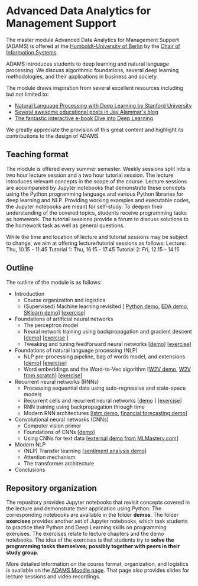 # Advanced Data Analytics for Management Support

The master module Advanced Data Analytics for Management Support (ADAMS) is offered at the [Humboldt-University of Berlin](htpps://www.hu-berlin.de) 
by the [Chair of Information Systems](https://www.wiwi.hu-berlin.de/de/professuren/bwl/wi). 

ADAMS introduces students to deep learning and natural language processing. We discuss algorithmic foundations, several deep learning methodologies, and their applications in business and society. 

The module draws inspiration from several excellent resources including but not limited to:
- [Natural Language Processing with Deep Learning by Stanford University](https://web.stanford.edu/class/cs224n/)
- [Several awesome educational posts in Jay Alammar's blog](http://jalammar.github.io/)
- [The fantastic interactive e-book Dive into Deep Learning](http://d2l.ai/index.html) 

We greatly appreciate the provision of this great content and highlight its contributions to the design of ADAMS. 

## Teaching format
The module is offered every summer semester. Weekly sessions split into a two hour lecture session and a two hour tutorial session. The lecture introduces relevant concepts in the scope of the course. Lecture sessions are accompanied by Jupyter notebooks that demonstrate these concepts using the Python programming language and various Python libraries for deep learning and NLP. Providing working examples and executable codes, the Jupyter notebooks are meant for self-study. To deepen their understanding of the covered topics, students receive programming tasks as homework. The tutorial sessions provide a forum to discuss solutions to the homework task as well as general questions. 

While the time and location of lecture and tutorial sessions may be subject to change, we aim at offering lecture/tutorial sessions as follows:
Lecture: Thu, 10.15 - 11.45 
Tutorial 1: Thu, 16.15 - 17.45
Tutorial 2: Fri, 12.15 - 14.15

## Outline
The outline of the module is as follows:<br>
- Introduction
  - Course organization and logistics
  - (Supervised) Machine learning revisited \[ [Python demo](https://github.com/Humboldt-WI/adams/blob/master/demos/revisit_bads_stuff/Python-Primer.ipynb), [EDA demo](https://github.com/Humboldt-WI/adams/blob/master/demos/revisit_bads_stuff/Pandas-and-EDA.ipynb), [SKlearn demo](https://github.com/Humboldt-WI/adams/blob/master/demos/revisit_bads_stuff/Python_Machine_Learning.ipynb)\] \[[exercise](https://github.com/Humboldt-WI/adams/blob/master/exercises/tut1_recap_bads_student.ipynb)\]
- Foundations of artificial neural networks 
  - The perceptron model
  - Neural network training using backpropagation and gradient descent \[[demo](https://github.com/Humboldt-WI/adams/blob/master/demos/fnn/nn_foundations.ipynb)\] \[[exercise](https://github.com/Humboldt-WI/adams/blob/master/exercises/tut2_graddesc_student.ipynb) \]
  - Tweaking and tuning feedforward neural networks \[[demo](https://github.com/Humboldt-WI/adams/blob/master/demos/fnn/nn_in_keras.ipynb)\] \[[exercise](https://github.com/Humboldt-WI/adams/blob/master/exercises/tut3_intro_keras_student.ipynb)\]
- Foundations of natural language processing (NLP)
  - NLP pre-processing pipeline, bag of words model, and extensions \[[demo](https://github.com/Humboldt-WI/adams/blob/master/demos/nlp/nlp_foundations.ipynb)\] \[[exercise](https://github.com/Humboldt-WI/adams/blob/master/exercises/tut4_NLP_pipeline_student.ipynb)\]
  - Word embeddings and the Word-to-Vec algorithm \[[W2V demo](https://github.com/Humboldt-WI/adams/blob/master/demos/nlp/word-2-vec.ipynb), [W2V from scratch](https://github.com/Humboldt-WI/adams/blob/master/demos/nlp/w2v_from_scratch.ipynb)\] \[[exercise](https://github.com/Humboldt-WI/adams/blob/master/exercises/tut5_embeddings_student.ipynb)\]
- Recurrent neural networks (RNNs)
  - Processing sequential data using auto-regressive and state-space models 
  - Recurrent cells and recurrent neural networks \[[demo](https://github.com/Humboldt-WI/adams/blob/master/demos/rnn/rnn_foundations.ipynb) \] \[[exercise](https://github.com/Humboldt-WI/adams/blob/master/exercises/tut6_LSTM_student.ipynb)\]
  - RNN training using backpropagation through time
  - Modern RNN architectures \[[lstm demo](https://github.com/Humboldt-WI/adams/blob/master/demos/rnn/lstm_foundations.ipynb), [financial forecasting demo](https://github.com/Humboldt-WI/adams/blob/master/demos/rnn/lstm_fin_forecasting.ipynb)\]
- Convolutional neural networks (CNNs)
  - Computer vision primer
  - Foundations of CNNs \[[demo](https://github.com/Humboldt-WI/adams/blob/master/demos/cnn/cnn_foundations.ipynb)\]
  - Using CNNs for text data \[[external demo from MLMastery.com]([https://github.com/Humboldt-WI/adams/blob/master/demos/cnn/cnn_foundations.ipynb](https://machinelearningmastery.com/best-practices-document-classification-deep-learning)![grafik](https://user-images.githubusercontent.com/19682976/176655873-b786e6f1-d04c-4469-87f2-34b5ca81deca.png)
)\]
- Modern NLP
  - (NLP) Transfer learning \[[sentiment analysis demo](https://github.com/Humboldt-WI/adams/blob/master/demos/nlp/sentiment_analysis.ipynb)\]
  - Attention mechanism
  - The transformer architecture
- Conclusions 


## Repository organization
The repository provides Jupyter notebooks that revisit concepts covered in the lecture and demonstrate their application using Python. The corresponding notebooks are available in the folder **demos**. The folder **exercises** provides another set of Jupyter notebooks, which task students to practice their Python and Deep Learning skills on programming exercises. The exercises relate to lecture chapters and the demo notebooks. The idea of the exercises is that students try to **solve the programming tasks themselves; possibly together with peers in their study group**. 

More detailed information on the coures format, organization, and logistics is available on the [ADAMS Moodle page](https://moodle.hu-berlin.de/course/view.php?id=103703). That page also provides slides for lecture sessions and video recordings. 

